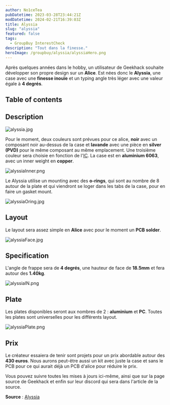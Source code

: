 ```yaml
---
author: No1ceTea
pubDatetime: 2023-03-28T23:44:21Z
modDatetime: 2024-02-21T16:39:03Z
title: Alyssia
slug: "alyssia"
featured: false
tags:
  - GroupBuy InterestCheck
description: "Tout dans la finesse."
heroImage: /groupbuy/alyssia/alyssiaHero.png
---
```


Après quelques années dans le hobby, un utilisateur de Geekhack souhaite développer son propre design sur un **Alice**. Est nées donc le **Alyssia**, une case avec une **finesse inouïe** et un typing angle très léger avec une valeur égale à **4 degrés**.

## Table of contents

## Description

![alyssia.jpg](/groupbuy/alyssia/alyssia1.jpg)

Pour le moment, deux couleurs sont prévues pour ce alice, **noir** avec un composant noir au-dessus de la case et **lavande** avec une pièce en **silver (PVD)** pour le même composant au même emplacement. Une troisième couleur sera choisie en fonction de l'[IC](https://docs.google.com/forms/d/e/1FAIpQLSfV4pENY5Dq8KabJ_6c6W3uTr61RY1iRbypDzzK4A601M_JWg/viewform?usp=send_form). La case est en **aluminium 6063**, avec un inner weight en **copper**.

![alyssiaInner.png](/groupbuy/alyssia/alyssiaInner.png)

Le Alyssia utilise un mounting avec des **o-rings**, qui sont au nombre de 8 autour de la plate et qui viendront se loger dans les tabs de la case, pour en faire un gasket mount.

![alyssiaOring.jpg](/groupbuy/alyssia/alyssiaOring.jpg)

## Layout

Le layout sera assez simple en **Alice** avec pour le moment un **PCB solder**.

![alyssiaFace.jpg](/groupbuy/alyssia/alyssiaFace.jpg)

## Specification

L'angle de frappe sera de **4 degrés**, une hauteur de face de **18.5mm** et fera autour des **1.40kg**.

![alyssiaIN.png](/groupbuy/alyssia/alyssiaIN.png)

## Plate

Les plates disponibles seront aux nombres de 2 : **aluminium** et **PC**. Toutes les plates sont universelles pour les différents layout.

![alyssiaPlate.png](/groupbuy/alyssia/alyssiaPlate.png)

## Prix

Le créateur essaiera de tenir sont projets pour un prix abordable autour des **430 euros**. Nous aurons peut-être aussi un kit avec juste la case et sans le PCB pour ce qui aurait déjà un PCB d'alice pour réduire le prix.

Vous pouvez suivre toutes les mises à jours ici-même, ainsi que sur la page source de Geekhack et enfin sur leur discord qui sera dans l'article de la source.

**Source** : [Alyssia](https://geekhack.org/index.php?topic=119547.0)
